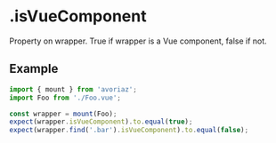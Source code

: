 # .isVueComponent

Property on wrapper. True if wrapper is a Vue component, false if not.

## Example

```js
import { mount } from 'avoriaz';
import Foo from './Foo.vue';

const wrapper = mount(Foo);
expect(wrapper.isVueComponent).to.equal(true);
expect(wrapper.find('.bar').isVueComponent).to.equal(false);
```
